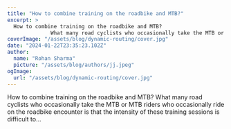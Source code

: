 ```yaml
---
title: "How to combine training on the roadbike and MTB?"
excerpt: >
  How to combine training on the roadbike and MTB?
              What many road cyclists who occasionally take the MTB or MTB riders who occasionally ride on the roadbike encounter is that the intensity o
coverImage: "/assets/blog/dynamic-routing/cover.jpg"
date: "2024-01-22T23:35:23.102Z"
author:
  name: "Rohan Sharma"
  picture: "/assets/blog/authors/jj.jpeg"
ogImage:
  url: "/assets/blog/dynamic-routing/cover.jpg"
---
```


How to combine training on the roadbike and MTB?
            What many road cyclists who occasionally take the MTB or MTB riders who occasionally ride on the roadbike encounter is that the intensity of these training sessions is difficult to…